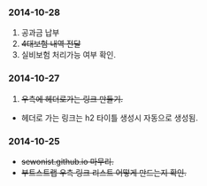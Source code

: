 ### 2014-10-28

1. 공과금 납부
1. <s>4대보험 내역 전달</s>
1. 실비보험 처리가능 여부 확인.


### 2014-10-27

1. <s>우측에 헤더로가는 링크 만들기.</s> 
  - 헤더로 가는 링크는 h2 타이틀 생성시 자동으로 생성됨.


### 2014-10-25

* <s>sewonist.github.io 마무리.</s>
* <s>부트스트랩 우측 링크 리스트 어떻게 만드는지 확인.</s>